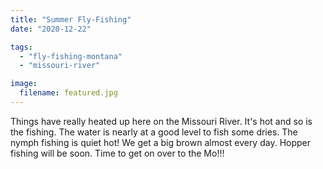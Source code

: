 ```yaml
---
title: "Summer Fly-Fishing"
date: "2020-12-22"

tags: 
  - "fly-fishing-montana"
  - "missouri-river"

image:
  filename: featured.jpg
---
```




Things have really heated up here on the Missouri River. It's hot and so is the fishing. The water is nearly at a good level to fish some dries. The nymph fishing is quiet hot! We get a big brown almost every day. Hopper fishing will be soon. Time to get on over to the Mo!!!

